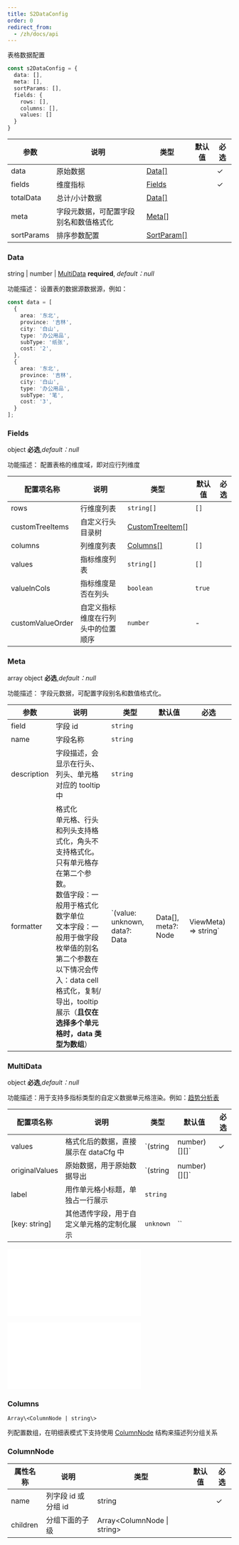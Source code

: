 ```yaml
---
title: S2DataConfig
order: 0
redirect_from:
  - /zh/docs/api
---
```


表格数据配置

```ts
const s2DataConfig = {
  data: [],
  meta: [],
  sortParams: [],
  fields: {
    rows: [],
    columns: [],
    values: []
  }
}
```

| 参数 | 说明 | 类型 | 默认值 | 必选  |
| ------------- | ----------------- | --------- | ----- | --- |
| data           | 原始数据        | [Data[]](#data) |    |   ✓   |
| fields         | 维度指标       | [Fields](#fields) |    |   ✓     |
| totalData        | 总计/小计数据       | [Data[]](#data) |    |      |
| meta    | 字段元数据，可配置字段别名和数值格式化 | [Meta[]](#meta)  |  |       |
| sortParams    | 排序参数配置 | [SortParam[]](#sortparam)  |  |       |

### Data

string | number | [MultiData](#multidata) **required**, _default：null_

功能描述： 设置表的数据源数据源，例如：

```ts
const data = [
  {
    area: '东北',
    province: '吉林',
    city: '白山',
    type: '办公用品',
    subType: '纸张',
    cost: '2',
  },
  {
    area: '东北',
    province: '吉林',
    city: '白山',
    type: '办公用品',
    subType: '笔',
    cost: '3',
  }
];
```

### Fields

object **必选**,_default：null_

功能描述： 配置表格的维度域，即对应行列维度

| 配置项名称 | 说明     | 类型   | 默认值 | 必选 |
| ------------- | ----------------- | --------- | ----- | --- |
| rows           | 行维度列表         | `string[]` | `[]`   |      |
| customTreeItems | 自定义行头目录树        | [CustomTreeItem[]](#customtreeitem) |  |      |
| columns        | 列维度列表         | [Columns[]](#columns) | `[]`   |      |
| values         | 指标维度列表       | `string[]` | `[]`   |      |
| valueInCols    | 指标维度是否在列头   | `boolean`  | `true` |      |
| customValueOrder | 自定义指标维度在行列头中的位置顺序 | `number`  | - |      |

### Meta

array object **必选**,_default：null_

功能描述： 字段元数据，可配置字段别名和数值格式化。

| 参数 | 说明 | 类型 | 默认值 | 必选  |
| --| --------| --- | ----- | --- |
| field  | 字段 id | `string` | |    |
| name | 字段名称 | `string`|  |   |
| description | 字段描述，会显示在行头、列头、单元格对应的 tooltip 中 | `string`|  |   |
| formatter | 格式化 <br/> 单元格、行头和列头支持格式化，角头不支持格式化。只有单元格存在第二个参数。 <br/>数值字段：一般用于格式化数字单位<br/>文本字段：一般用于做字段枚举值的别名<br/> 第二个参数在以下情况会传入：data cell 格式化，复制/导出，tooltip 展示（**且仅在选择多个单元格时，data 类型为数组**） | `(value: unknown, data?: Data | Data[], meta?: Node | ViewMeta) => string` | | |

### MultiData

object **必选**,_default：null_

功能描述：用于支持多指标类型的自定义数据单元格渲染。例如：[趋势分析表](/zh/examples/react-component/sheet#strategy)

| 配置项名称 | 说明     | 类型   | 默认值 | 必选 |
| ------------- | ----------------- | --------- | ----- | --- |
| values           | 格式化后的数据，直接展示在 dataCfg 中 | `(string | number)[][]`   |  ✓   |
| originalValues | 原始数据，用于原始数据导出 | `(string | number)[][]`  |  |      |
| label        | 用作单元格小标题，单独占一行展示    | `string` |    |      |
| [key: string]       | 其他透传字段，用于自定义单元格的定制化展示       | `unknown` | ``   |      |

<embed src="@/docs/common/sort-param.zh.md"></embed>

<embed src="@/docs/common/custom/customTreeItem.zh.md"></embed>

### Columns

`Array\<ColumnNode | string\>`

列配置数组，在明细表模式下支持使用 [ColumnNode](#columnnode) 结构来描述列分组关系

### ColumnNode

| 属性名称 | 说明     | 类型   | 默认值 | 必选 |
| ------- | ---------| -------| ------|------|
| name | 列字段 id 或分组 id   | string |       | ✓ |
| children | 分组下面的子级  | Array\<ColumnNode \| string\> |       |  |
